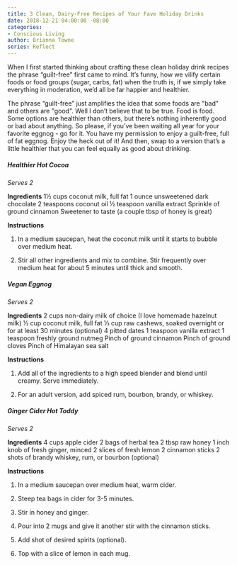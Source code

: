 ```yaml
---
title: 3 Clean, Dairy-Free Recipes of Your Fave Holiday Drinks
date: 2018-12-21 04:00:00 -08:00
categories:
- Conscious Living
author: Brianna Towne
series: Reflect
---
```


When I first started thinking about crafting these clean holiday drink recipes the phrase “guilt-free” first came to mind. It’s funny, how we vilify certain foods or food groups (sugar, carbs, fat) when the truth is, if we simply take everything in moderation, we’d all be far happier and healthier. 

The phrase “guilt-free” just amplifies the idea that some foods are "bad" and others are "good". Well I don’t believe that to be true. Food is food. Some options are healthier than others, but there’s nothing inherently good or bad about anything. So please, if you’ve been waiting all year for your favorite eggnog - go for it. You have my permission to enjoy a guilt-free, full of fat eggnog. Enjoy the heck out of it! And then, swap to a version that’s a little healthier that you can feel equally as good about drinking.

##### Healthier Hot Cocoa

_Serves 2_

**Ingredients**
1½ cups coconut milk, full fat
1 ounce unsweetened dark chocolate
2 teaspoons coconut oil
½ teaspoon vanilla extract
Sprinkle of ground cinnamon
Sweetener to taste (a couple tbsp of honey is great)

**Instructions**
1. In a medium saucepan, heat the coconut milk until it starts to bubble over medium heat.

2. Stir all other ingredients and mix to combine. Stir frequently over medium heat for about 5 minutes until thick and smooth.

##### Vegan Eggnog

_Serves 2_

**Ingredients**
2 cups non-dairy milk of choice (I love homemade hazelnut milk)
½ cup coconut milk, full fat 
⅓ cup raw cashews, soaked overnight or for at least 30 minutes (optional)
4 pitted dates
1 teaspoon vanilla extract
1 teaspoon freshly ground nutmeg
Pinch of ground cinnamon
Pinch of ground cloves
Pinch of Himalayan sea salt

**Instructions**
1. Add all of the ingredients to a high speed blender and blend until creamy. Serve immediately. 

2. For an adult version, add spiced rum, bourbon, brandy, or whiskey.

##### Ginger Cider Hot Toddy

_Serves 2_

**Ingredients**
4 cups apple cider
2 bags of herbal tea
2 tbsp raw honey
1 inch knob of fresh ginger, minced
2 slices of fresh lemon
2 cinnamon sticks
2 shots of brandy whiskey, rum, or bourbon (optional)

**Instructions**
1. In a medium saucepan over medium heat, warm cider.

2. Steep tea bags in cider for 3-5 minutes.

3. Stir in honey and ginger.

4. Pour into 2 mugs and give it another stir with the cinnamon sticks.

5. Add shot of desired spirits (optional).

6. Top with a slice of lemon in each mug.